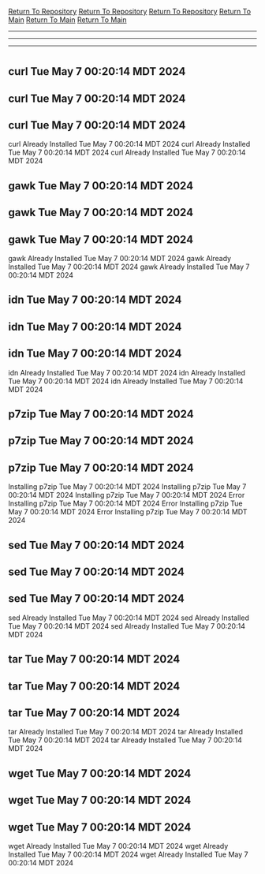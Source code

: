 [Return To Repository](https://github.com/DigitalWarrior/piholeparser/)
[Return To Repository](https://github.com/DigitalWarrior/piholeparser/)
[Return To Repository](https://github.com/DigitalWarrior/piholeparser/)
[Return To Main](https://github.com/DigitalWarrior/piholeparser/blob/master/RecentRunLogs/Mainlog.md)
[Return To Main](https://github.com/DigitalWarrior/piholeparser/blob/master/RecentRunLogs/Mainlog.md)
[Return To Main](https://github.com/DigitalWarrior/piholeparser/blob/master/RecentRunLogs/Mainlog.md)
____________________________________
____________________________________
____________________________________
# 
# 
# 
## curl Tue May  7 00:20:14 MDT 2024
## curl Tue May  7 00:20:14 MDT 2024
## curl Tue May  7 00:20:14 MDT 2024
curl Already Installed Tue May  7 00:20:14 MDT 2024
curl Already Installed Tue May  7 00:20:14 MDT 2024
curl Already Installed Tue May  7 00:20:14 MDT 2024
## gawk Tue May  7 00:20:14 MDT 2024
## gawk Tue May  7 00:20:14 MDT 2024
## gawk Tue May  7 00:20:14 MDT 2024
gawk Already Installed Tue May  7 00:20:14 MDT 2024
gawk Already Installed Tue May  7 00:20:14 MDT 2024
gawk Already Installed Tue May  7 00:20:14 MDT 2024
## idn Tue May  7 00:20:14 MDT 2024
## idn Tue May  7 00:20:14 MDT 2024
## idn Tue May  7 00:20:14 MDT 2024
idn Already Installed Tue May  7 00:20:14 MDT 2024
idn Already Installed Tue May  7 00:20:14 MDT 2024
idn Already Installed Tue May  7 00:20:14 MDT 2024
## p7zip Tue May  7 00:20:14 MDT 2024
## p7zip Tue May  7 00:20:14 MDT 2024
## p7zip Tue May  7 00:20:14 MDT 2024
Installing p7zip Tue May  7 00:20:14 MDT 2024
Installing p7zip Tue May  7 00:20:14 MDT 2024
Installing p7zip Tue May  7 00:20:14 MDT 2024
Error Installing p7zip Tue May  7 00:20:14 MDT 2024
Error Installing p7zip Tue May  7 00:20:14 MDT 2024
Error Installing p7zip Tue May  7 00:20:14 MDT 2024
## sed Tue May  7 00:20:14 MDT 2024
## sed Tue May  7 00:20:14 MDT 2024
## sed Tue May  7 00:20:14 MDT 2024
sed Already Installed Tue May  7 00:20:14 MDT 2024
sed Already Installed Tue May  7 00:20:14 MDT 2024
sed Already Installed Tue May  7 00:20:14 MDT 2024
## tar Tue May  7 00:20:14 MDT 2024
## tar Tue May  7 00:20:14 MDT 2024
## tar Tue May  7 00:20:14 MDT 2024
tar Already Installed Tue May  7 00:20:14 MDT 2024
tar Already Installed Tue May  7 00:20:14 MDT 2024
tar Already Installed Tue May  7 00:20:14 MDT 2024
## wget Tue May  7 00:20:14 MDT 2024
## wget Tue May  7 00:20:14 MDT 2024
## wget Tue May  7 00:20:14 MDT 2024
wget Already Installed Tue May  7 00:20:14 MDT 2024
wget Already Installed Tue May  7 00:20:14 MDT 2024
wget Already Installed Tue May  7 00:20:14 MDT 2024

